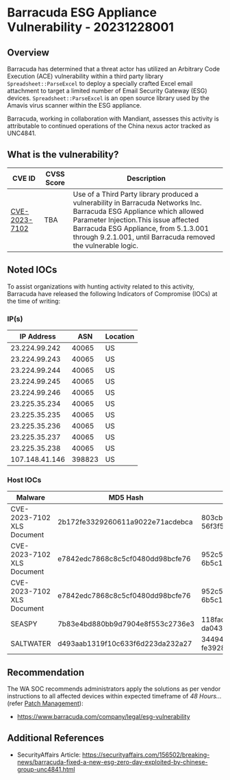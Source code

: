 # Barracuda ESG Appliance Vulnerability - 20231228001

## Overview

Barracuda has determined that a threat actor has utilized an Arbitrary Code Execution (ACE) vulnerability within a third party library `Spreadsheet::ParseExcel` to deploy a specially crafted Excel email attachment to target a limited number of Email Security Gateway (ESG) devices. `Spreadsheet::ParseExcel` is an open source library used by the Amavis virus scanner within the ESG appliance.

Barracuda, working in collaboration with Mandiant, assesses this activity is attributable to continued operations of the China nexus actor tracked as UNC4841.


## What is the vulnerability?

| CVE ID | CVSS Score | Description |
| --- | --- | --- |
| [CVE-2023-7102](https://cve.mitre.org/cgi-bin/cvename.cgi?name=CVE-2023-7102) | TBA | Use of a Third Party library produced a vulnerability in Barracuda Networks Inc. Barracuda ESG Appliance which allowed Parameter Injection.This issue affected Barracuda ESG Appliance, from 5.1.3.001 through 9.2.1.001, until Barracuda removed the vulnerable logic. |


## Noted IOCs

To assist organizations with hunting activity related to this activity, Barracuda have released the following Indicators of Compromise (IOCs) at the time of writing:

### IP(s)
| IP Address | ASN | Location |
| --- | --- | --- |
| 23.224.99.242 | 40065 | US |
| 23.224.99.243 | 40065 | US |
| 23.224.99.244 | 40065 | US |
| 23.224.99.245 | 40065 | US |
| 23.224.99.246 | 40065 | US |
| 23.225.35.234 | 40065 | US |
| 23.225.35.235 | 40065 | US |
| 23.225.35.236 | 40065 | US |
| 23.225.35.237 | 40065 | US |
| 23.225.35.238 | 40065 | US |
| 107.148.41.146 | 398823 | US |

### Host IOCs
| Malware | MD5 Hash | SHA256 | File Name(s) | File Type |
| --- | --- | --- | --- | --- |
| CVE-2023-7102 XLS Document | 2b172fe3329260611a9022e71acdebca | 803cb5a7de1fe0067a9eeb220dfc24ca 56f3f571a986180e146b6cf387855bdd | ads2.xls | xls |
| CVE-2023-7102 XLS Document | e7842edc7868c8c5cf0480dd98bcfe76 | 952c5f45d203d8f1a7532e5b59af8e330 6b5c1c53a30624b6733e0176d8d1acd | don.xls | xls |
| CVE-2023-7102 XLS Document | e7842edc7868c8c5cf0480dd98bcfe76 | 952c5f45d203d8f1a7532e5b59af8e330 6b5c1c53a30624b6733e0176d8d1acd | personalbudget.xls | xls |
| SEASPY | 7b83e4bd880bb9d7904e8f553c2736e3 | 118fad9e1f03b8b1abe00529c61dc3edf da043b787c9084180d83535b4d177b7 | wifi-service | x-executable |
| SALTWATER | d493aab1319f10c633f6d223da232a27 | 34494ecb02a1cccadda1c7693c45666e1 fe3928cc83576f8f07380801b07d8ba | mod_tll.so | x-sharedlib |


## Recommendation

The WA SOC recommends administrators apply the solutions as per vendor instructions to all affected devices within expected timeframe of *48 Hours...* (refer [Patch Management](../guidelines/patch-management.md)):

- <https://www.barracuda.com/company/legal/esg-vulnerability>

## Additional References

- SecurityAffairs Article: <https://securityaffairs.com/156502/breaking-news/barracuda-fixed-a-new-esg-zero-day-exploited-by-chinese-group-unc4841.html>